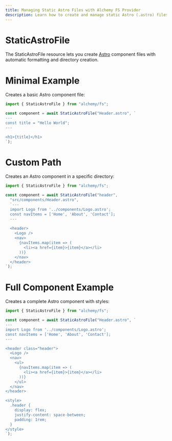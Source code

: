 ```yaml
---
title: Managing Static Astro Files with Alchemy FS Provider
description: Learn how to create and manage static Astro (.astro) files with proper formatting using Alchemy's FS provider.
---
```


# StaticAstroFile

The StaticAstroFile resource lets you create [Astro](https://astro.build) component files with automatic formatting and directory creation.

# Minimal Example

Creates a basic Astro component file:

```ts
import { StaticAstroFile } from "alchemy/fs";

const component = await StaticAstroFile("Header.astro", `
---
const title = "Hello World";
---

<h1>{title}</h1>
`);
```

# Custom Path

Creates an Astro component in a specific directory:

```ts
import { StaticAstroFile } from "alchemy/fs";

const component = await StaticAstroFile("header", 
  "src/components/Header.astro",
  `---
  import Logo from '../components/Logo.astro';
  const navItems = ['Home', 'About', 'Contact'];
  ---
  
  <header>
    <Logo />
    <nav>
      {navItems.map(item => (
        <li><a href={item}>{item}</a></li>
      ))}
    </nav>
  </header>
`);
```

# Full Component Example

Creates a complete Astro component with styles:

```ts
import { StaticAstroFile } from "alchemy/fs";

const component = await StaticAstroFile("Header.astro", `
---
import Logo from '../components/Logo.astro';
const navItems = ['Home', 'About', 'Contact'];
---

<header class="header">
  <Logo />
  <nav>
    <ul>
      {navItems.map(item => (
        <li><a href={item}>{item}</a></li>
      ))}
    </ul>
  </nav>
</header>

<style>
  .header {
    display: flex;
    justify-content: space-between;
    padding: 1rem;
  }
</style>
`);
```